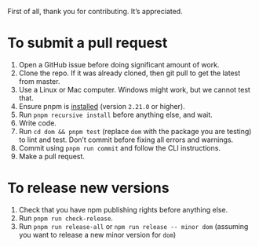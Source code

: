 First of all, thank you for contributing. It’s appreciated.

# To submit a pull request

1. Open a GitHub issue before doing significant amount of work.
2. Clone the repo. If it was already cloned, then git pull to get the latest from master.
3. Use a Linux or Mac computer. Windows might work, but we cannot test that.
4. Ensure pnpm is [installed](https://pnpm.js.org/docs/en/installation.html) (version `2.21.0` or higher).
5. Run `pnpm recursive install` before anything else, and wait.
6. Write code.
7. Run `cd dom && pnpm test` (replace `dom` with the package you are testing) to lint and test. Don’t commit before fixing all errors and warnings.
8. Commit using `pnpm run commit` and follow the CLI instructions.
9. Make a pull request.

# To release new versions

1. Check that you have npm publishing rights before anything else.
2. Run `pnpm run check-release`.
3. Run `pnpm run release-all` or `npm run release -- minor dom` (assuming you want to release a new minor version for `dom`)

